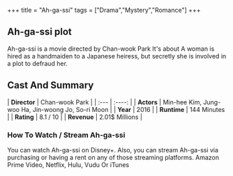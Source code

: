 +++
title = "Ah-ga-ssi"
tags = ["Drama","Mystery","Romance"]
+++
## Ah-ga-ssi plot
Ah-ga-ssi is a movie directed by Chan-wook Park It's about A woman is hired as a handmaiden to a Japanese heiress, but secretly she is involved in a plot to defraud her.
## Cast And Summary
| **Director**      | Chan-wook Park |
    | :---        |    :----:   |
    |  **Actors** | Min-hee Kim, Jung-woo Ha, Jin-woong Jo, So-ri Moon |
    | **Year**   | 2016    |
    |  **Runtime** | 144 Minutes |
    |  **Rating** | 8.1 / 10 | 
    |  **Revenue** | 2.01$ Millions |
### How To Watch / Stream Ah-ga-ssi
You can watch Ah-ga-ssi on Disney+.
Also, you can stream Ah-ga-ssi via purchasing or having a rent on any of those streaming platforms.
Amazon Prime Video, Netflix, Hulu, Vudu Or iTunes